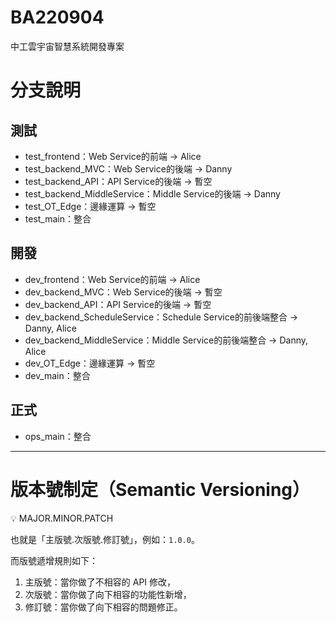 # BA220904

中工雲宇宙智慧系統開發專案

# 分支說明
## 測試
* test_frontend：Web Service的前端 -> Alice
* test_backend_MVC：Web Service的後端 -> Danny
* test_backend_API：API Service的後端 -> 暫空
* test_backend_MiddleService：Middle Service的後端 -> Danny
* test_OT_Edge：邊緣運算 -> 暫空
* test_main：整合

## 開發
* dev_frontend：Web Service的前端 -> Alice
* dev_backend_MVC：Web Service的後端 -> 暫空
* dev_backend_API：API Service的後端 -> 暫空
* dev_backend_ScheduleService：Schedule Service的前後端整合 -> Danny, Alice
* dev_backend_MiddleService：Middle Service的前後端整合 -> Danny, Alice
* dev_OT_Edge：邊緣運算 -> 暫空
* dev_main：整合

## 正式
* ops_main：整合





---------------------------------
# 版本號制定（Semantic Versioning）

<aside>
💡 MAJOR.MINOR.PATCH

</aside>

也就是「主版號.次版號.修訂號」，例如：`1.0.0`。

而版號遞增規則如下：

1. 主版號：當你做了不相容的 API 修改，
2. 次版號：當你做了向下相容的功能性新增，
3. 修訂號：當你做了向下相容的問題修正。
